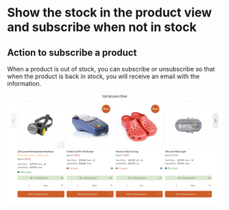 # Show the stock in the product view and subscribe when not in stock

## Action to subscribe a product

When a product is out of stock, you can subscribe or unsubscribe so that when the product is back in stock, you will receive an email with the information.

![Subscribe Button](media/synolia_stock_alert_show_subscribe.png)